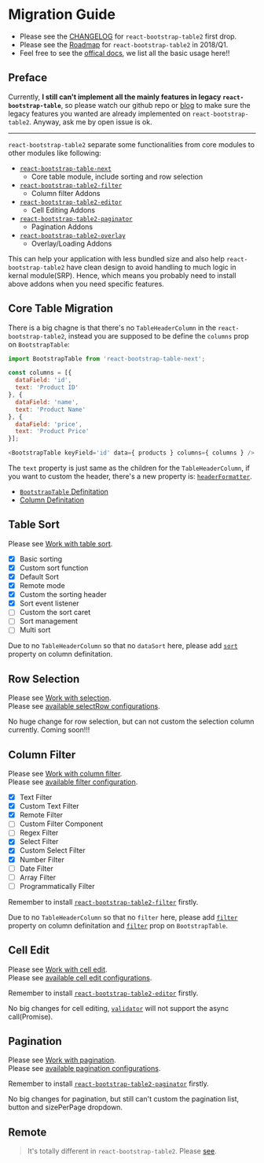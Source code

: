 # Migration Guide

* Please see the [CHANGELOG](https://react-bootstrap-table.github.io/react-bootstrap-table2/blog/2018/01/24/new-version-0.1.0.html) for `react-bootstrap-table2` first drop.
* Please see the [Roadmap](https://react-bootstrap-table.github.io/react-bootstrap-table2/blog/2018/01/24/release-plan.html)  for `react-bootstrap-table2` in 2018/Q1.
* Feel free to see the [offical docs](https://react-bootstrap-table.github.io/react-bootstrap-table2/docs/about.html), we list all the basic usage here!!

## Preface

Currently, **I still can't implement all the mainly features in legacy `react-bootstrap-table`**, so please watch our github repo or [blog](https://react-bootstrap-table.github.io/react-bootstrap-table2/blog/) to make sure the legacy features you wanted are already implemented on `react-bootstrap-table2`. Anyway, ask me by open issue is ok.   

-----

`react-bootstrap-table2` separate some functionalities from core modules to other modules like following:

* [`react-bootstrap-table-next`](https://www.npmjs.com/package/react-bootstrap-table-next)
  * Core table module, include sorting and row selection
* [`react-bootstrap-table2-filter`](https://www.npmjs.com/package/react-bootstrap-table2-filter)
  * Column filter Addons
* [`react-bootstrap-table2-editor`](https://www.npmjs.com/package/react-bootstrap-table2-editor)
  * Cell Editing Addons
* [`react-bootstrap-table2-paginator`](https://www.npmjs.com/package/react-bootstrap-table2-paginator)
  * Pagination Addons
* [`react-bootstrap-table2-overlay`](https://www.npmjs.com/package/react-bootstrap-table2-overlay)
  * Overlay/Loading Addons

This can help your application with less bundled size and also help `react-bootstrap-table2` have clean design to avoid handling to much logic in kernal module(SRP). Hence, which means you probably need to install above addons when you need specific features.

## Core Table Migration

There is a big chagne is that there's no `TableHeaderColumn` in the `react-bootstrap-table2`, instead you are supposed to be define the `columns` prop on `BootstrapTable`: 

```js
import BootstrapTable from 'react-bootstrap-table-next';

const columns = [{
  dataField: 'id',
  text: 'Product ID'
}, {
  dataField: 'name',
  text: 'Product Name'
}, {
  dataField: 'price',
  text: 'Product Price'
}];

<BootstrapTable keyField='id' data={ products } columns={ columns } />
```

The `text` property is just same as the children for the `TableHeaderColumn`, if you want to custom the header, there's a new property is: [`headerFormatter`](https://react-bootstrap-table.github.io/react-bootstrap-table2/docs/column-props.html#columnheaderformatter-function).

* [`BootstrapTable` Definitation](https://react-bootstrap-table.github.io/react-bootstrap-table2/docs/table-props.html)
* [Column Definitation](https://react-bootstrap-table.github.io/react-bootstrap-table2/docs/column-props.html)

## Table Sort

Please see [Work with table sort](https://react-bootstrap-table.github.io/react-bootstrap-table2/docs/basic-sort.html).   

- [x] Basic sorting
- [x] Custom sort function
- [x] Default Sort
- [x] Remote mode
- [x] Custom the sorting header
- [x] Sort event listener
- [ ] Custom the sort caret
- [ ] Sort management
- [ ] Multi sort

Due to no `TableHeaderColumn` so that no `dataSort` here, please add [`sort`](https://react-bootstrap-table.github.io/react-bootstrap-table2/docs/column-props.html#columnsort-bool) property on column definitation.

## Row Selection

Please see [Work with selection](https://react-bootstrap-table.github.io/react-bootstrap-table2/docs/basic-row-select.html).   
Please see [available selectRow configurations](https://react-bootstrap-table.github.io/react-bootstrap-table2/docs/row-select-props.html).   

No huge change for row selection, but can not custom the selection column currently. Coming soon!!!

## Column Filter

Please see [Work with column filter](https://react-bootstrap-table.github.io/react-bootstrap-table2/docs/basic-filter.html).   
Please see [available filter configuration](https://react-bootstrap-table.github.io/react-bootstrap-table2/docs/filter-props.html).   

- [x] Text Filter
- [x] Custom Text Filter
- [x] Remote Filter
- [ ] Custom Filter Component
- [ ] Regex Filter
- [x] Select Filter
- [x] Custom Select Filter
- [X] Number Filter
- [ ] Date Filter
- [ ] Array Filter
- [ ] Programmatically Filter

Remember to install [`react-bootstrap-table2-filter`](https://www.npmjs.com/package/react-bootstrap-table2-filter) firstly.   

Due to no `TableHeaderColumn` so that no `filter` here, please add [`filter`](https://react-bootstrap-table.github.io/react-bootstrap-table2/docs/column-props.html#columnfilter-object) property on column definitation and [`filter`](https://react-bootstrap-table.github.io/react-bootstrap-table2/docs/table-props.html#filter-object) prop on `BootstrapTable`.

## Cell Edit

Please see [Work with cell edit](https://react-bootstrap-table.github.io/react-bootstrap-table2/docs/basic-celledit.html).   
Please see [available cell edit configurations](https://react-bootstrap-table.github.io/react-bootstrap-table2/docs/cell-edit-props.html).   

Remember to install [`react-bootstrap-table2-editor`](https://www.npmjs.com/package/react-bootstrap-table2-editor) firstly.   

No big changes for cell editing, [`validator`](https://react-bootstrap-table.github.io/react-bootstrap-table2/docs/column-props.html#columnvalidator-function) will not support the async call(Promise).

## Pagination

Please see [Work with pagination](https://react-bootstrap-table.github.io/react-bootstrap-table2/docs/basic-pagination.html).   
Please see [available pagination configurations](https://react-bootstrap-table.github.io/react-bootstrap-table2/docs/pagination-props.html).   

Remember to install [`react-bootstrap-table2-paginator`](https://www.npmjs.com/package/react-bootstrap-table2-paginator) firstly.   

No big changes for pagination, but still can't custom the pagination list, button and sizePerPage dropdown.

## Remote

> It's totally different in `react-bootstrap-table2`. Please [see](https://react-bootstrap-table.github.io/react-bootstrap-table2/docs/basic-remote.html).